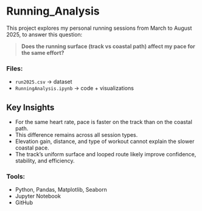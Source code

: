# Running_Analysis

This project explores my personal running sessions from March to August 2025, to answer this question:

> **Does the running surface (track vs coastal path) affect my pace for the same effort?**

### Files:
- `run2025.csv` → dataset
- `RunningAnalysis.ipynb` → code + visualizations


##  Key Insights
- For the same heart rate, pace is faster on the track than on the coastal path.  
- This difference remains across all session types.  
- Elevation gain, distance, and type of workout cannot explain the slower coastal pace.  
- The track’s uniform surface and looped route likely improve confidence, stability, and efficiency.  

### Tools:
- Python, Pandas, Matplotlib, Seaborn
- Jupyter Notebook
- GitHub


